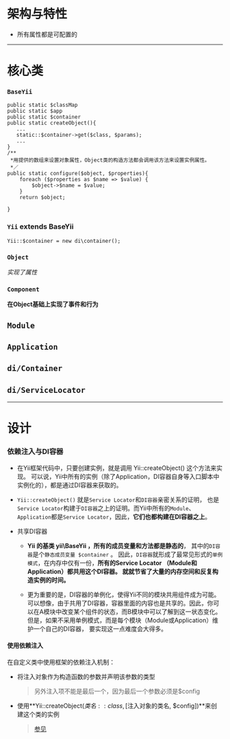 # 架构与特性
* 所有属性都是可配置的

---

# 核心类

### `BaseYii`
	public static $classMap	
	public static $app
	public static $container
	public static createObject(){
	   ...
	   static::$container->get($class, $params);
	   ...
	}
	/**
	 *用提供的数组来设置对象属性，Object类的构造方法都会调用该方法来设置实例属性。
	 *／
	public static configure($object, $properties){
	    foreach ($properties as $name => $value) {
            $object->$name = $value;
        }
        return $object;
	   
	}


### `Yii` extends BaseYii   
   `Yii::$container = new di\container();`
   
### `Object`
*实现了属性*
### `Component`
**在Object基础上实现了事件和行为**
## `Module`
## `Application`   
##  `di/Container`

## `di/ServiceLocator`

---
# 设计
### 依赖注入与DI容器

* 在Yii框架代码中，只要创建实例，就是调用 Yii::createObject() 这个方法来实现。 可以说，Yii中所有的实例（除了Application，DI容器自身等入口脚本中实例化的），都是通过DI容器来获取的。
* `Yii::createObject()` 就是`Service Locator`和`DI容器`亲密关系的证明， 也是`Service Locator`构建于`DI容器`之上的证明。而Yii中所有的`Module`、`Application`都是`Service Locator`，因此，**它们也都构建在DI容器之上**。

* 共享DI容器
	* **Yii 的基类 yii\BaseYii ，所有的成员变量和方法都是静态的**， 其中的`DI容器`是个`静态成员变量 $container` 。 因此，`DI容器`就形成了最常见形式的`单例模式`，在内存中仅有一份，**所有的Service Locator （Module和Application）都共用这个DI容器。 就就节省了大量的内存空间和反复构造实例的时间。**

	* 更为重要的是，DI容器的单例化，使得Yii不同的模块共用组件成为可能。 可以想像，由于共用了DI容器，容器里面的内容也是共享的。因此，你可以在A模块中改变某个组件的状态，而B模块中可以了解到这一状态变化。 但是，如果不采用单例模式，而是每个模块（Module或Application）维护一个自己的DI容器， 要实现这一点难度会大得多。

#### 使用依赖注入
在自定义类中使用框架的依赖注入机制：

* 将注入对象作为构造函数的参数并声明该参数的类型

	> 另外注入项不能是最后一个，因为最后一个参数必须是$config
* 使用**Yii::createObject($类名::class, [$注入对象的类名, $config])**来创建这个类的实例
   > [参见](https://github.com/yiisoft/yii2/blob/master/framework/db/ActiveRecord.php#L305)